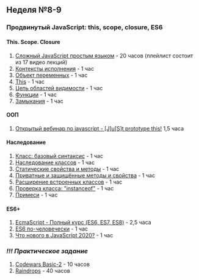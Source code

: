 ## Неделя №8-9
 ### Продвинутый JavaScript: this, scope, closure, ES6
 #### This. Scope. Closure
 1. [Сложный JavaScript простым языком](https://www.youtube.com/watch?v=aQkgUUmUJy4&list=PLqKQF2ojwm3l4oPjsB9chrJmlhZ-zOzWT) - 20 часов (плейлист состоит из 17 видео лекций)
 2. [Контексты исполнения](http://dmitrysoshnikov.com/ecmascript/ru-chapter-1-execution-contexts/) - 1 час
 3. [Объект переменных](http://dmitrysoshnikov.com/ecmascript/ru-chapter-2-variable-object/) - 1 час
 4. [This](http://dmitrysoshnikov.com/ecmascript/ru-chapter-3-this/) - 1 час
 5. [Цепь областей видимости](http://dmitrysoshnikov.com/ecmascript/ru-chapter-4-scope-chain/) - 1 час
 6. [Функции](http://dmitrysoshnikov.com/ecmascript/ru-chapter-5-functions/) - 1 час
 7. [Замыкания](http://dmitrysoshnikov.com/ecmascript/ru-chapter-6-closures/) - 1 час


 #### ООП
 1. [Открытый вебинар по javascript - [J]u[S]t prototype this!](https://www.youtube.com/watch?v=5l01s6Vkqp0&feature=youtu.be) 1,5 часа
 
 
 #### Наследование
 1. [Класс: базовый синтаксис](https://learn.javascript.ru/class) - 1 час
 2. [Наследование классов](https://learn.javascript.ru/class-inheritance) - 1 час
 3. [Статические свойства и методы](https://learn.javascript.ru/static-properties-methods) - 1 час
 4. [Приватные и защищённые методы и свойства](https://learn.javascript.ru/private-protected-properties-methods) - 1 час
 5. [Расширение встроенных классов](https://learn.javascript.ru/extend-natives) - 1 час
 6. [Проверка класса: "instanceof"](https://learn.javascript.ru/instanceof) - 1 час
 7. [Примеси](https://learn.javascript.ru/mixins) - 1 час
 
 
 
 #### ES6+
 1. [EcmaScript - Полный курс (ES6, ES7, ES8)](https://www.youtube.com/watch?v=Ti2Q4sQkNdU) - 2,5 часа
 2. [ES6 по-человечески](https://habr.com/ru/post/305900/) - 1 час
 3. [Что нового в JavaScript 2020?](https://www.youtube.com/watch?v=7TpAN4FISeI&feature=youtu.be) - 1 час
 
 
### *!!! Практическое задание*
1. [Codewars Basic-2](https://github.com/rolling-scopes-school/tasks/blob/master/tasks/stage-0/codewars-basic-2.md) - 10 часов
2. [Raindrops](https://github.com/rolling-scopes-school/tasks/blob/master/tasks/stage-0/raindrops.md) - 40 часов

